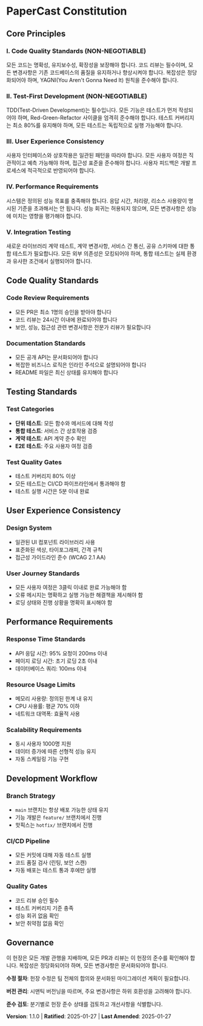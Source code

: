 <!--
Sync Impact Report:
Version change: 1.0.0 → 1.1.0
Modified principles: None (new constitution)
Added sections: Code Quality Standards, Testing Standards, User Experience Consistency, Performance Requirements, Development Workflow
Removed sections: None (new constitution)
Templates requiring updates: ✅ plan-template.md, ✅ spec-template.md, ✅ tasks-template.md
Follow-up TODOs: None
-->

# PaperCast Constitution

## Core Principles

### I. Code Quality Standards (NON-NEGOTIABLE)
모든 코드는 명확성, 유지보수성, 확장성을 보장해야 합니다. 코드 리뷰는 필수이며, 모든 변경사항은 기존 코드베이스의 품질을 유지하거나 향상시켜야 합니다. 복잡성은 정당화되어야 하며, YAGNI(You Aren't Gonna Need It) 원칙을 준수해야 합니다.

### II. Test-First Development (NON-NEGOTIABLE)
TDD(Test-Driven Development)는 필수입니다. 모든 기능은 테스트가 먼저 작성되어야 하며, Red-Green-Refactor 사이클을 엄격히 준수해야 합니다. 테스트 커버리지는 최소 80%를 유지해야 하며, 모든 테스트는 독립적으로 실행 가능해야 합니다.

### III. User Experience Consistency
사용자 인터페이스와 상호작용은 일관된 패턴을 따라야 합니다. 모든 사용자 여정은 직관적이고 예측 가능해야 하며, 접근성 표준을 준수해야 합니다. 사용자 피드백은 개발 프로세스에 적극적으로 반영되어야 합니다.

### IV. Performance Requirements
시스템은 정의된 성능 목표를 충족해야 합니다. 응답 시간, 처리량, 리소스 사용량이 명시된 기준을 초과해서는 안 됩니다. 성능 회귀는 허용되지 않으며, 모든 변경사항은 성능에 미치는 영향을 평가해야 합니다.

### V. Integration Testing
새로운 라이브러리 계약 테스트, 계약 변경사항, 서비스 간 통신, 공유 스키마에 대한 통합 테스트가 필요합니다. 모든 외부 의존성은 모킹되어야 하며, 통합 테스트는 실제 환경과 유사한 조건에서 실행되어야 합니다.

## Code Quality Standards

### Code Review Requirements
- 모든 PR은 최소 1명의 승인을 받아야 합니다
- 코드 리뷰는 24시간 이내에 완료되어야 합니다
- 보안, 성능, 접근성 관련 변경사항은 전문가 리뷰가 필요합니다

### Documentation Standards
- 모든 공개 API는 문서화되어야 합니다
- 복잡한 비즈니스 로직은 인라인 주석으로 설명되어야 합니다
- README 파일은 최신 상태를 유지해야 합니다

## Testing Standards

### Test Categories
- **단위 테스트**: 모든 함수와 메서드에 대해 작성
- **통합 테스트**: 서비스 간 상호작용 검증
- **계약 테스트**: API 계약 준수 확인
- **E2E 테스트**: 주요 사용자 여정 검증

### Test Quality Gates
- 테스트 커버리지 80% 이상
- 모든 테스트는 CI/CD 파이프라인에서 통과해야 함
- 테스트 실행 시간은 5분 이내 완료

## User Experience Consistency

### Design System
- 일관된 UI 컴포넌트 라이브러리 사용
- 표준화된 색상, 타이포그래피, 간격 규칙
- 접근성 가이드라인 준수 (WCAG 2.1 AA)

### User Journey Standards
- 모든 사용자 여정은 3클릭 이내로 완료 가능해야 함
- 오류 메시지는 명확하고 실행 가능한 해결책을 제시해야 함
- 로딩 상태와 진행 상황을 명확히 표시해야 함

## Performance Requirements

### Response Time Standards
- API 응답 시간: 95% 요청이 200ms 이내
- 페이지 로딩 시간: 초기 로딩 2초 이내
- 데이터베이스 쿼리: 100ms 이내

### Resource Usage Limits
- 메모리 사용량: 정의된 한계 내 유지
- CPU 사용률: 평균 70% 이하
- 네트워크 대역폭: 효율적 사용

### Scalability Requirements
- 동시 사용자 1000명 지원
- 데이터 증가에 따른 선형적 성능 유지
- 자동 스케일링 기능 구현

## Development Workflow

### Branch Strategy
- `main` 브랜치는 항상 배포 가능한 상태 유지
- 기능 개발은 `feature/` 브랜치에서 진행
- 핫픽스는 `hotfix/` 브랜치에서 진행

### CI/CD Pipeline
- 모든 커밋에 대해 자동 테스트 실행
- 코드 품질 검사 (린팅, 보안 스캔)
- 자동 배포는 테스트 통과 후에만 실행

### Quality Gates
- 코드 리뷰 승인 필수
- 테스트 커버리지 기준 충족
- 성능 회귀 없음 확인
- 보안 취약점 없음 확인

## Governance

이 헌장은 모든 개발 관행을 지배하며, 모든 PR과 리뷰는 이 헌장의 준수를 확인해야 합니다. 복잡성은 정당화되어야 하며, 모든 변경사항은 문서화되어야 합니다.

**수정 절차**: 헌장 수정은 팀 전체의 합의와 문서화된 마이그레이션 계획이 필요합니다.

**버전 관리**: 시맨틱 버전닝을 따르며, 주요 변경사항은 하위 호환성을 고려해야 합니다.

**준수 검토**: 분기별로 헌장 준수 상태를 검토하고 개선사항을 식별합니다.

**Version**: 1.1.0 | **Ratified**: 2025-01-27 | **Last Amended**: 2025-01-27